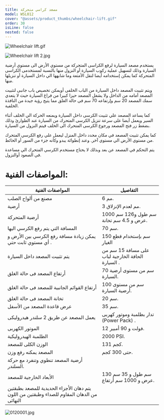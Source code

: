```yaml
---
title: مصعد كراسي متحركة
model: WSL012
cover: "@assets/product_thumbs/wheelchair-lift.gif"
order: 30
isLine: false
nested: false
---
```


<div class="flex flex-col md:flex-row items-center justify-center">

![Wheelchair lift.gif](@assets/article_images/wheelchair-lift/wheelchair-lift.gif)

![Wheelchair lift 2.jpg](@assets/article_images/wheelchair-lift/wheelchair-lift-2.jpg)

</div>

يستخدم مصعد السيارة لرفع الكراسى المتحركة من مستوي الأرض الى مستوي أرضية السيارة وذلك لتسهيل عملية ركوب السيارة أو النزول منها بالنسبة لمستخدمى الكراسى المتحركة كما يمكن إستخدامه أيضا لنقل الأمتعة وما شابهها الي داخل السيارة أو تنزيلها منها.

ويتم تثبيت المصعد داخل السيارة من الباب الخلفى أويمكن تخصيص باب جانبى لتثبيت المصعد أمامه من الداخل ولا يشغل المصعد حيزا كبيرا من فراغ السيارة حيث لا يتعدي سمك المصعد 20 سم وإرتفاعه 70 سم فى حالة الغلق مما يتيح رؤية جيدة من النافذة الخلفية.

كما يساعد المصعد علي تثبيت الكرسى داخل السيارة ويمنعه الحركة الي الخلف أثناء السير ويعمل أيضا على سرعة تنزيل الكرسى المتحرك من السيارة عند الطوارئ وذلك بضغط زر فتح المصعد ورجوع الكرسى المتحرك الى الخلف فيتم النزول من السيارة.

كما يمكن تثبيت المصعد في مكان محدد داخل المنزل ليعمل علي رفع الكرسي المتحرك من مستوي الأرض الي مستوي آخر. وعند إنطوائة يبدو وكأنه جزء من السور أو الحائط.

يتم التحكم في المصعد عن بعد وبذلك لا يحتاج مستخدم الكرسي المتحرك الي مساعدة في الصعود أوالنزول.

# المواصفات الفنية:

<div class="flex flex-col md:flex-row items-center justify-center">

| المواصفات الفنية                                                                           | التفاصيل                                          |
| ------------------------------------------------------------------------------------------ | ------------------------------------------------- |
| مصنع من ألواح الصلب                                                                        | 6 مم.                                             |
| أرضية                                                                                      | 3 مم لعدم الإنزلاق.                               |
| أرضية المتحركة                                                                             | 1000 سم طول و126 سم عرض و 4.5 سم تخانة.           |
| المسافة التي يتم رفع الكرسي اليها                                                          | 70 سم.                                            |
| يمكن زيادة مسافة رفع الكرسي بين الأرض و أي مستوي ثابت حتي .                                | 150 سم بإستخدام قطع الغيار                        |
| يتم تثبيت المصعد داخل السيارة                                                              | على مسافة 15 سم من الحافة الخارجية لباب السيارة . |
| أرتفاع المصعد فى حالة الغلق                                                                | 70 سم من مستوى أرضية السيارة.                     |
| أرتفاع القوائم الجانبية للمصعد فى حالة الغلق                                               | 100 سم من مستوى أرضية السيارة.                    |
| تخانة المصعد فى حالة الغلق                                                                 | 20 سم.                                            |
| عرض قاعدة المصعد من الأسفل                                                                 | 35 سم.                                            |
| يعمل المصعد عن طريق 2 سلندر هيدروليكى                                                      | تدار بطلمبة وموتور كهربى (Power Pack) .           |
| الموتور الكهربى                                                                            | 12 فولت و 90 أمبير.                               |
| الطلمبة الهيدروليكية                                                                       | 2000 PSI.                                         |
| الوزن الكلى للمصعد                                                                         | 131 كجم.                                          |
| المصعد يمكنه رفع وزن                                                                       | حتى 300 كجم.                                      |
| أرضية المصعد تنطوي وتنفرد مع حركة السلندر.                                                 |
| الأبعاد الخارجية للمصعد                                                                    | 130 سم طول و 35 سم عرض و 1000 سم أرتفاع.          |
| يتم دهان الأجزاء الحديدية للمصعد بطبقتين من الدهان المقاوم للصداء وطبقتين من اللون النهائى |

![0120001.jpg](@assets/article_images/wheelchair-lift/0120001.jpg)

</div>
